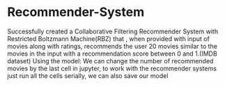 # Recommender-System
Successfully created a Collaborative Filtering Recommender System with
Restricted Boltzmann Machine(RBZ) that , when provided with input of movies along with ratings,
recommends the user 20 movies similar to the movies in the input with a recommendation score between
0 and 1.(IMDB dataset)
Using the model: 
We can change the number of recommended movies by the last cell in jupyter, to work with the recommender systems just run all the cells serially, we can also save our model 